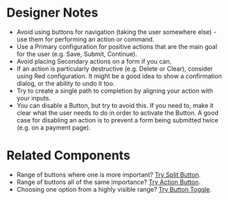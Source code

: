 # Designer Notes
- Avoid using buttons for navigation (taking the user somewhere else) - use them for performing an action or command.
- Use a Primary configuration for positive actions that are the main goal for the user (e.g. Save, Submit, Continue).
- Avoid placing Secondary actions on a form if you can.
- If an action is particularly destructive (e.g. Delete or Clear), consider using Red configuration. It might be a good idea to show a confirmation dialog, or the ability to undo it too.
- Try to create a single path to completion by aligning your action with your inputs.
- You can disable a Button, but try to avoid this. If you need to, make it clear what the user needs to do in order to activate the Button. A good case for disabling an action is to prevent a form being submitted twice (e.g. on a payment page).

# Related Components
- Range of buttons where one is more important? [Try Split Button](/components/split-button "Try Split Button").
- Range of buttons all of the same importance? [Try Action Button](/components/action-button "Try Action Button").
- Choosing one option from a highly visible range? [Try Button Toggle](/components/button-toggle "Try Button Toggle").